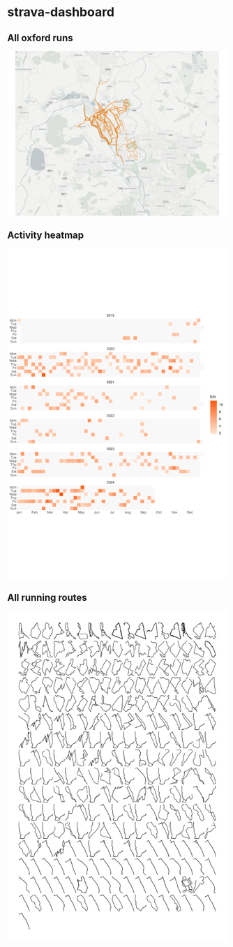 # strava-dashboard

## All oxford runs

![ <img width=500 align = left>](oxford_route_map.png)

## Activity heatmap

![ <img width=500 align = left>](calendar_heatmap.png)

## All running routes

![ <img width=500 align = left>](facet_map.png)
